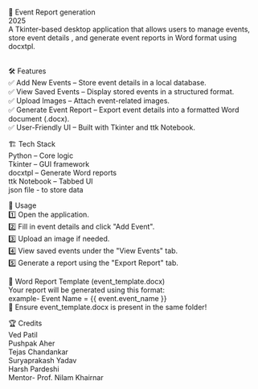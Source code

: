<br>📌 Event Report generation <br> 2025
    <br>A Tkinter-based desktop application that allows users to manage events, store event details , and generate event reports in Word format using docxtpl.<br>

<br>🛠 Features<br>
  ✅ Add New Events – Store event details in a local database.<br>
  ✅ View Saved Events – Display stored events in a structured format.<br>
  ✅ Upload Images – Attach event-related images.<br>
  ✅ Generate Event Report – Export event details into a formatted Word document (.docx).<br>
  ✅ User-Friendly UI – Built with Tkinter and ttk Notebook.<br>

🏗️ Tech Stack<br>
  Python – Core logic<br>
  Tkinter – GUI framework<br>
  docxtpl – Generate Word reports<br>
  ttk Notebook – Tabbed UI<br>
  json file - to store data 

📜 Usage<br>
  1️⃣ Open the application.<br>
  2️⃣ Fill in event details and click "Add Event".<br>
  3️⃣ Upload an image if needed.<br>
  4️⃣ View saved events under the "View Events" tab.<br>
  5️⃣ Generate a report using the "Export Report" tab.<br>

📄 Word Report Template (event_template.docx)<br>
      Your report will be generated using this format:<br>
          example- Event Name = {{ event.event_name }}<br>
📌 Ensure event_template.docx is present in the same folder!<br>

🏆 Credits<br>
Ved Patil<br>
Pushpak Aher<br>
Tejas Chandankar<br>
Suryaprakash Yadav<br>
Harsh Pardeshi<br>
Mentor- Prof. Nilam Khairnar<br>

